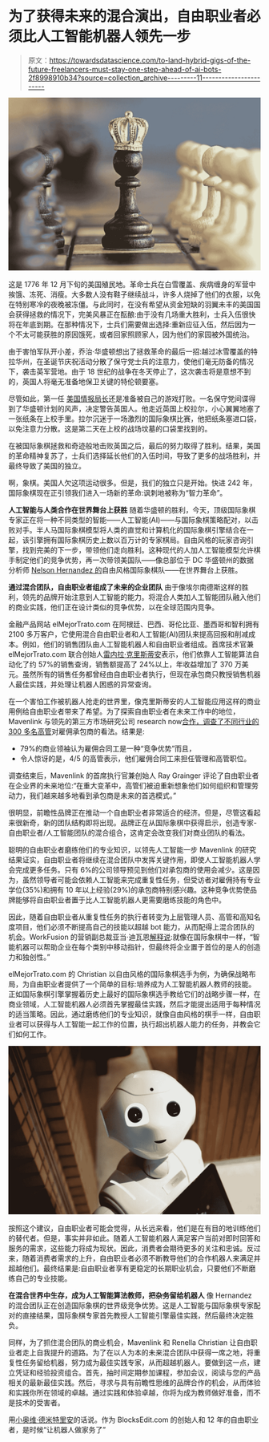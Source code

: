 # 为了获得未来的混合演出，自由职业者必须比人工智能机器人领先一步

> 原文：<https://towardsdatascience.com/to-land-hybrid-gigs-of-the-future-freelancers-must-stay-one-step-ahead-of-ai-bots-2f8998910b34?source=collection_archive---------11----------------------->

![](img/d5c9916f4d8a3c15ce37a3aff69be3bb.png)

这是 1776 年 12 月下旬的美国殖民地。革命士兵在白雪覆盖、疾病缠身的军营中挨饿、冻死、消瘦。大多数人没有鞋子继续战斗，许多人烧掉了他们的衣服，以免在特别寒冷的夜晚被冻僵。与此同时，在没有希望从资金短缺的羽翼未丰的美国国会获得拯救的情况下，完美风暴正在酝酿:由于没有几场重大胜利，士兵入伍很快将在年底到期。在那种情况下，士兵们需要做出选择:重新应征入伍，然后因为一个不太可能获胜的原因饿死，或者回家照顾家人，因为他们的家园被外国统治。

由于害怕军队开小差，乔治·华盛顿想出了拯救革命的最后一招:越过冰雪覆盖的特拉华州，在圣诞节庆祝活动分散了保守党士兵的注意力，使他们毫无防备的情况下，袭击英军营地。由于 18 世纪的战争在冬天停止了，这次袭击将是意想不到的，英国人将毫无准备地保卫关键的特伦顿要塞。

尽管如此，第一任 [美国情报局长](https://www.cia.gov/news-information/featured-story-archive/2007-featured-story-archive/george-washington.html)还是准备被自己的游戏打败。一名保守党间谍得到了华盛顿计划的风声，决定警告英国人。他走近英国上校拉尔，小心翼翼地塞了一张纸条在上校手里。拉尔沉迷于一场激烈的国际象棋比赛，他把纸条塞进口袋，以免注意力分散。这是第二天在上校的战场坟墓的口袋里找到的。

在被国际象棋拯救和奇迹般地击败英国之后，最后的努力取得了胜利。结果，美国的革命精神复苏了，士兵们选择延长他们的入伍时间，导致了更多的战场胜利，并最终导致了美国的独立。

啊，象棋。美国人欠这项运动很多。但是，我们的独立只是开始。快进 242 年，国际象棋现在正引领我们进入一场新的革命:讽刺地被称为“智力革命”。

**人工智能与人类合作在世界舞台上获胜** 随着华盛顿的胜利，今天，顶级国际象棋专家正在将一种不同类型的智能——人工智能(AI)——与国际象棋策略配对，以击败对手。半人马国际象棋模型将人类的直觉和计算机化的国际象棋引擎结合在一起，该引擎拥有国际象棋历史上数以百万计的专家棋局。自由风格的玩家咨询引擎，找到完美的下一步，带领他们走向胜利。这种现代的人加人工智能模型允许棋手制定他们的竞争优势，再一次带领美国队——像总部位于 DC 华盛顿州的数据分析师 [Nelson Hernandez 的](https://www.huffingtonpost.com/mike-cassidy/centaur-chess-shows-power_b_6383606.html)自由风格国际象棋队——在世界舞台上获胜。

**通过混合团队，自由职业者组成了未来的企业团队** 由于像埃尔南德斯这样的胜利，领先的品牌开始注意到人工智能的能力。将混合人类加人工智能团队融入他们的商业实践，他们正在设计类似的竞争优势，以在全球范围内竞争。

金融产品网站 elMejorTrato.com 在阿根廷、巴西、哥伦比亚、墨西哥和智利拥有 2100 多万客户，它使用混合自由职业者和人工智能(AI)团队来提高回报和削减成本。例如，他们的销售团队由人工智能机器人和自由职业者组成。首席技术官兼 elMejorTrato.com 联合创始人[雷内拉·克里斯蒂安](https://www.linkedin.com/in/cristianrennella/)表示，他们依靠人工智能算法自动化了约 57%的销售查询，销售额提高了 24%以上，年收益增加了 370 万美元。虽然所有的销售任务都曾经由自由职业者执行，但现在承包商只教授销售机器人最佳实践，并处理让机器人困惑的异常查询。

在一个害怕工作被机器人抢走的世界里，像克里斯蒂安的人工智能应用这样的商业用例给自由职业者带来了希望。为了探索自由职业者在未来工作中的地位，Mavenlink 与领先的第三方市场研究公司 research now[合作，调查了不同行业的 300 多名高管](https://mltrk.io/link/http%3A%2F%2Fblog.mavenlink.com%2Fpress%2Fwhite-collar-gig-economy-research/nTTqk0M9GFuiRQWG1lMa)对雇佣承包商的看法。结果是:

*   79%的商业领袖认为雇佣合同工是一种“竞争优势”而且，
*   令人惊讶的是，4/5 的高管表示，他们雇佣合同工来担任管理和高管职位。

调查结束后，Mavenlink 的首席执行官兼创始人 Ray Grainger 评论了自由职业者在企业界的未来地位:“在重大变革中，高管们被迫重新想象他们如何组织和管理劳动力，我们越来越多地看到承包商是未来的首选模式。”

很明显，前瞻性品牌正在推动一个自由职业者非常适合的经济。但是，尽管这看起来很新奇，新的团队结构即将出现。品牌正在从国际象棋中获得启示，创造专家-自由职业者/人工智能团队的混合组合，这肯定会改变我们对商业团队的看法。

聪明的自由职业者磨练他们的专业知识，以领先人工智能一步
Mavenlink 的研究结果证实，自由职业者将继续在混合团队中发挥关键作用，即使人工智能机器人学会完成更多任务。只有 6%的公司领导预见到他们对承包商的使用会减少。这是因为，虽然领导者可能会依赖人工智能来完成重复性任务，但受访者对雇佣持有专业学位(35%)和拥有 10 年以上经验(29%)的承包商特别感兴趣。这种竞争优势使品牌能够将自由职业者置于比人工智能机器人更需要磨练技能的角色中。

因此，随着自由职业者从重复性任务的执行者转变为上层管理人员、高管和高知名度项目，他们必须不断提高自己的技能以超越 bot 能力，从而配得上混合团队的机会。WorkFusion 的营销副总裁亚当·迪瓦恩[解释说](https://blog.workfusion.com/smart-machines-a-10-trillion-capacity-windfall-or-a-10-trillion-jobs-deficit-9777937d1598?utm_source=blog&utm_medium=blog&utm_campaign=Alana%20Rudder&utm_term=artificial%20intelligence&utm_content=To%20Land%20Hybrid%20Gigs-of-the-Future%2C%20Freelancers%20Must%20Stay%20One%20Step%20Ahead%20of%20AI%20Bots):就像在国际象棋中一样，“智能机器可以帮助企业在每个类别中移动指针，但最终将企业置于首位的是人的创造力和独创性。”

elMejorTrato.com 的 Christian 以自由风格的国际象棋选手为例，为确保战略布局，为自由职业者提供了一个简单的目标:培养成为人工智能机器人教师的技能。正如国际象棋引擎掌握着历史上最好的国际象棋选手教给它们的战略步骤一样，在商业领域，人工智能机器人必须首先掌握最佳实践，然后才能提出适用于每种情况的适当策略。因此，通过磨练他们的专业知识，就像自由风格的棋手一样，自由职业者可以获得与人工智能一起工作的位置，执行超出机器人能力的任务，并教会它们如何工作。

![](img/952fbb3b7c09d25ee3a35dc0551de798.png)

按照这个建议，自由职业者可能会觉得，从长远来看，他们是在有目的地训练他们的替代者。但是，事实并非如此。随着人工智能机器人满足客户当前对即时回答和服务的需求，这些能力将成为现状。因此，消费者会期待更多的关注和忠诚。反过来，随着消费者需求的上升，自由职业者必须不断教导他们的合作机器人来满足并超越他们。最终结果是:自由职业者享有更稳定的长期职业机会，只要他们不断磨练自己的专业技能。

**在混合世界中生存，成为人工智能算法教师，把杂务留给机器人** 像 Hernandez 的混合团队正在创造国际象棋的世界级竞争优势。这是人工智能与国际象棋专家配对的直接结果，国际象棋专家首先教授人工智能引擎最佳实践，然后最终决定胜负。

同样，为了抓住混合团队的商业机会，Mavenlink 和 Renella Christian 让自由职业者走上自我提升的道路。为了在以人为本的未来混合团队中获得一席之地，将重复性任务留给机器，努力成为最佳实践专家，从而超越机器人。要做到这一点，建立凭证和经验投资组合。首先，抽时间定期参加课程，参加会议，阅读与您的产品相关的最新最佳实践。然后，寻求与具有前瞻性思维的品牌合作的机会，从而体验和实践你所在领域的卓越。通过实践和体验卓越，你将为成为教师做好准备，而不是技术的受害者。

用[小奥维·德米特里安](https://www.linkedin.com/in/ovidem/)的话说。作为 BlocksEdit.com 的创始人和 12 年的自由职业者，是时候“让机器人做家务了”